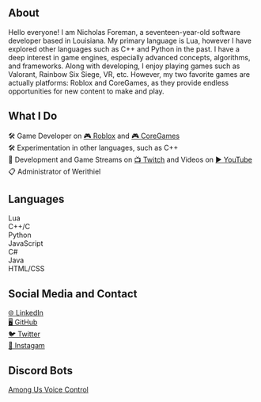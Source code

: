 ## About
Hello everyone! I am Nicholas Foreman, a seventeen-year-old software developer based in Louisiana. My primary language is Lua, however I have explored other languages such as C++ and Python in the past. I have a deep interest in game engines, especially advanced concepts, algorithms, and frameworks. Along with developing, I enjoy playing games such as Valorant, Rainbow Six Siege, VR, etc. However, my two favorite games are actually platforms: Roblox and CoreGames, as they provide endless opportunities for new content to make and play.


## What I Do
🛠️ Game Developer on [🎮 Roblox](https://www.roblox.com/users/9221415/profile) and [🎮 CoreGames](https://www.coregames.com/user/f9df3457225741c89209f6d484d0eba8)  
🛠️ Experimentation in other languages, such as C++  
🎥 Development and Game Streams on [📺 Twitch](https://twitch.tv/nicholas_foreman) and Videos on [▶️ YouTube](https://youtube.com/channel/UCBB61e0tBEiu1Qyfw3fkWng)  
📋 Administrator of Werithiel  

## Languages
Lua  
C++/C  
Python  
JavaScript  
C#  
Java  
HTML/CSS

## Social Media and Contact
[🌐 LinkedIn](https://linkedin.com/in/nicholas-foreman)  
[🖥️ GitHub](https://github.com/nicholasforeman)  
[🐦 Twitter](https://twitter.com/nickwforeman)  
[📱 Instagam](https://instagram.com/nicholas_w_foreman/)

## Discord Bots
[Among Us Voice Control](http://nicholasforeman.me/among-us-voice-control/)
